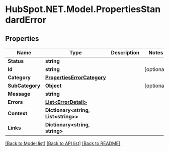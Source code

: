 # HubSpot.NET.Model.PropertiesStandardError

## Properties

Name | Type | Description | Notes
------------ | ------------- | ------------- | -------------
**Status** | **string** |  | 
**Id** | **string** |  | [optional] 
**Category** | [**PropertiesErrorCategory**](PropertiesErrorCategory.md) |  | 
**SubCategory** | **Object** |  | [optional] 
**Message** | **string** |  | 
**Errors** | [**List&lt;ErrorDetail&gt;**](ErrorDetail.md) |  | 
**Context** | **Dictionary&lt;string, List&lt;string&gt;&gt;** |  | 
**Links** | **Dictionary&lt;string, string&gt;** |  | 

[[Back to Model list]](../README.md#documentation-for-models) [[Back to API list]](../README.md#documentation-for-api-endpoints) [[Back to README]](../README.md)

